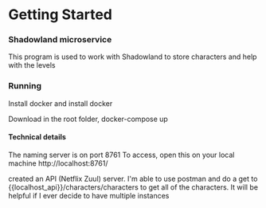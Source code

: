 # Getting Started


### Shadowland microservice

This program is used to work with Shadowland to store characters and help with the levels

### Running
Install docker and install docker

Download
in the root folder, docker-compose up

#### Technical details

The naming server is on port 8761
To access, open this on your local machine http://localhost:8761/

created an API (Netflix Zuul) server. 
I'm able to use postman and do a get to {{localhost_api}}/characters/characters to get all of the characters. It will
 be helpful if I ever decide to have multiple instances